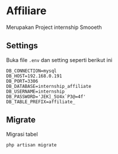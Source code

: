 # Affiliare

Merupakan Project internship Smooeth

## Settings

Buka file ```.env``` dan setting seperti berikut ini

```env
DB_CONNECTION=mysql
DB_HOST=192.168.0.191
DB_PORT=3306
DB_DATABASE=internship_affiliate
DB_USERNAME=internship
DB_PASSWORD='JEK]_5U4x`P3@=4f'
DB_TABLE_PREFIX=affiliate_
```

## Migrate
Migrasi tabel
```bash
php artisan migrate
```
